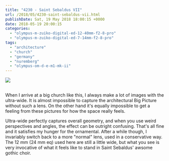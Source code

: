 ```yaml
---
title: "4230 - Saint Sebaldus VII"
url: /2018/05/4230-saint-sebaldus-vii.html
publishDate: Sat, 19 May 2018 18:00:15 +0000
date: 2018-05-19 20:00:15
categories: 
  - "olympus-m-zuiko-digital-ed-12-40mm-f2-8-pro"
  - "olympus-m-zuiko-digital-ed-7-14mm-f2-8-pro"
tags: 
  - "architecture"
  - "church"
  - "germany"
  - "nuremberg"
  - "olympus-om-d-e-m1-mk-ii"
---
```

<div class="container">
<div class="center"><a target="_blank" href="https://d25zfm9zpd7gm5.cloudfront.net/1200x1200/2017/20170620_111402-Edit_lr.jpg"><img class="webfeedsFeaturedVisual" src="https://d25zfm9zpd7gm5.cloudfront.net/0600x0600/2017/20170620_111402-Edit_lr.jpg" /></a></div>
</div>
<br />

<a target="_blank" href="https://d25zfm9zpd7gm5.cloudfront.net/1200x1200/2017/20170620_111041_lr.jpg"><img style="margin: 0pt 0px 0pt 10px; float: right;" src="https://d25zfm9zpd7gm5.cloudfront.net/0150x0150/2017/20170620_111041_lr.jpg" alt="" border="0" /></a> When I arrive at a big church like this, I always make a lot of images with the ultra-wide. It is almost impossible to capture the architectural Big Picture without such a lens. On the other hand it's equally impossible to get a feeling from these pictures for how the space really feels. 

Ultra-wide perfectly captures overall geometry, and when you use weird perspectives and angles, the effect can be outright confusing. That's all fine and it satisfies my hunger for the ornamental. After a while though, I invariably switch back to a more "normal" lens, used in a conservative way. The 12&nbsp;mm (24&nbsp;mm&nbsp;eq) used here are still a little wide, but what you see is very invocative of what it feels like to stand in Saint Sebaldus' awsome gothic choir.
